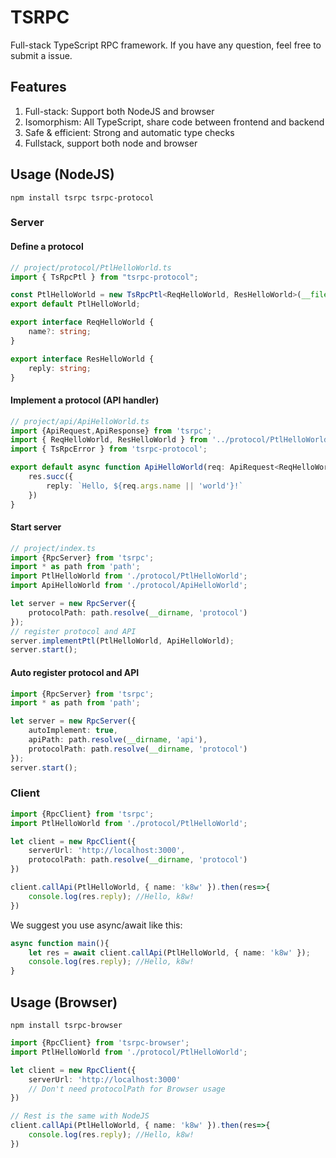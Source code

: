 TSRPC
===

Full-stack TypeScript RPC framework.
If you have any question, feel free to submit a issue.

## Features
1. Full-stack: Support both NodeJS and browser
1. Isomorphism: All TypeScript, share code between frontend and backend
1. Safe & efficient: Strong and automatic type checks
1. Fullstack, support both node and browser

## Usage (NodeJS)


```
npm install tsrpc tsrpc-protocol
```

### Server

#### Define a protocol

```typescript
// project/protocol/PtlHelloWorld.ts
import { TsRpcPtl } from "tsrpc-protocol";

const PtlHelloWorld = new TsRpcPtl<ReqHelloWorld, ResHelloWorld>(__filename);
export default PtlHelloWorld;

export interface ReqHelloWorld {
    name?: string;
}

export interface ResHelloWorld {
    reply: string;
}
```

#### Implement a protocol (API handler)

```typescript
// project/api/ApiHelloWorld.ts
import {ApiRequest,ApiResponse} from 'tsrpc';
import { ReqHelloWorld, ResHelloWorld } from '../protocol/PtlHelloWorld';
import { TsRpcError } from 'tsrpc-protocol';

export default async function ApiHelloWorld(req: ApiRequest<ReqHelloWorld>, res: ApiResponse<ResHelloWorld>) {
    res.succ({
        reply: `Hello, ${req.args.name || 'world'}!`
    })
}
```

#### Start server

```typescript
// project/index.ts
import {RpcServer} from 'tsrpc';
import * as path from 'path';
import PtlHelloWorld from './protocol/PtlHelloWorld';
import ApiHelloWorld from './protocol/ApiHelloWorld';

let server = new RpcServer({
    protocolPath: path.resolve(__dirname, 'protocol')
});
// register protocol and API
server.implementPtl(PtlHelloWorld, ApiHelloWorld);
server.start();
```

#### Auto register protocol and API

```typescript
import {RpcServer} from 'tsrpc';
import * as path from 'path';

let server = new RpcServer({
    autoImplement: true,
    apiPath: path.resolve(__dirname, 'api'),
    protocolPath: path.resolve(__dirname, 'protocol')        
});
server.start();
```

### Client

```typescript
import {RpcClient} from 'tsrpc';
import PtlHelloWorld from './protocol/PtlHelloWorld';

let client = new RpcClient({
    serverUrl: 'http://localhost:3000',
    protocolPath: path.resolve(__dirname, 'protocol')
})

client.callApi(PtlHelloWorld, { name: 'k8w' }).then(res=>{
    console.log(res.reply); //Hello, k8w!
})
```

We suggest you use async/await like this:

```typescript
async function main(){
    let res = await client.callApi(PtlHelloWorld, { name: 'k8w' });
    console.log(res.reply); //Hello, k8w!
}
```

## Usage (Browser)

`npm install tsrpc-browser`

```typescript
import {RpcClient} from 'tsrpc-browser';
import PtlHelloWorld from './protocol/PtlHelloWorld';

let client = new RpcClient({
    serverUrl: 'http://localhost:3000'
    // Don't need protocolPath for Browser usage
})

// Rest is the same with NodeJS
client.callApi(PtlHelloWorld, { name: 'k8w' }).then(res=>{
    console.log(res.reply); //Hello, k8w!
})
```